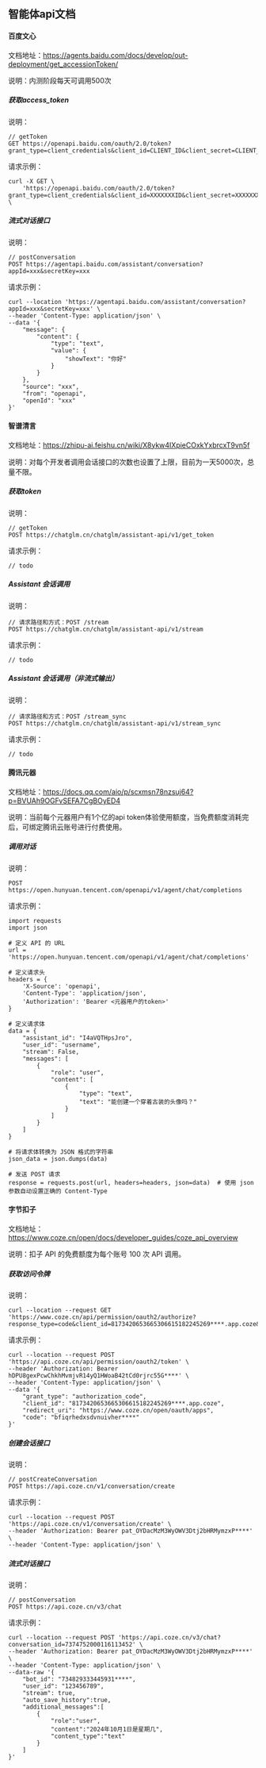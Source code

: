 ## 智能体api文档

#### 百度文心

文档地址：https://agents.baidu.com/docs/develop/out-deployment/get_accessionToken/

说明：内测阶段每天可调用500次

##### 获取access_token

说明：
```
// getToken
GET https://openapi.baidu.com/oauth/2.0/token?grant_type=client_credentials&client_id=CLIENT_ID&client_secret=CLIENT_SECRET
```

请求示例：
```
curl -X GET \
    'https://openapi.baidu.com/oauth/2.0/token?grant_type=client_credentials&client_id=XXXXXXXID&client_secret=XXXXXXXXXXXXX&scope=smartapp_snsapi_base' \
```

##### 流式对话接口

说明：
```
// postConversation
POST https://agentapi.baidu.com/assistant/conversation?appId=xxx&secretKey=xxx
```

请求示例：
```
curl --location 'https://agentapi.baidu.com/assistant/conversation?appId=xxx&secretKey=xxx' \
--header 'Content-Type: application/json' \
--data '{
    "message": {
        "content": {
            "type": "text",
            "value": {
                "showText": "你好"
            }
        }
    },
    "source": "xxx",
    "from": "openapi",
    "openId": "xxx"
}'
```

#### 智谱清言

文档地址：https://zhipu-ai.feishu.cn/wiki/X8ykw4IXpieCOxkYxbrcxT9vn5f

说明：对每个开发者调用会话接口的次数也设置了上限，目前为一天5000次，总量不限。

##### 获取token

说明：
```
// getToken
POST https://chatglm.cn/chatglm/assistant-api/v1/get_token
```

请求示例：
```
// todo
```

##### Assistant 会话调用

说明：
```
// 请求路径和方式：POST /stream  
POST https://chatglm.cn/chatglm/assistant-api/v1/stream
```

请求示例：
```
// todo
```

##### Assistant 会话调用（非流式输出）

说明：
```
// 请求路径和方式：POST /stream_sync  
POST https://chatglm.cn/chatglm/assistant-api/v1/stream_sync
```

请求示例：
```
// todo
```


#### 腾讯元器

文档地址：https://docs.qq.com/aio/p/scxmsn78nzsuj64?p=BVUAh9OGFvSEFA7CgBOyED4

说明：当前每个元器用户有1个亿的api token体验使用额度，当免费额度消耗完后，可绑定腾讯云账号进行付费使用。

##### 调用对话

说明：
```
POST https://open.hunyuan.tencent.com/openapi/v1/agent/chat/completions
```

请求示例：
```
import requests
import json

# 定义 API 的 URL
url = 'https://open.hunyuan.tencent.com/openapi/v1/agent/chat/completions'

# 定义请求头
headers = {
    'X-Source': 'openapi',
    'Content-Type': 'application/json',
    'Authorization': 'Bearer <元器用户的token>'
}

# 定义请求体
data = {
    "assistant_id": "I4aVQTHpsJro",
    "user_id": "username",
    "stream": False,
    "messages": [
        {
            "role": "user",
            "content": [
                {
                    "type": "text",
                    "text": "能创建一个穿着古装的头像吗？"
                }
            ]
        }
    ]
}

# 将请求体转换为 JSON 格式的字符串
json_data = json.dumps(data)

# 发送 POST 请求
response = requests.post(url, headers=headers, json=data)  # 使用 json 参数自动设置正确的 Content-Type
```

#### 字节扣子

文档地址：https://www.coze.cn/open/docs/developer_guides/coze_api_overview

说明：扣子 API 的免费额度为每个账号 100 次 API 调用。

##### 获取访问令牌

说明：
```
curl --location --request GET 'https://www.coze.cn/api/permission/oauth2/authorize?response_type=code&client_id=8173420653665306615182245269****.app.coze&redirect_uri=https://www.coze.cn/open/oauth/apps&state=1294848'
```

请求示例：
```
curl --location --request POST 'https://api.coze.cn/api/permission/oauth2/token' \
--header 'Authorization: Bearer hDPU8gexPcwChkhMvmjvR14yQ1HWoaB42tCd0rjrc55G****' \
--header 'Content-Type: application/json' \
--data '{
    "grant_type": "authorization_code",
    "client_id": "8173420653665306615182245269****.app.coze",
    "redirect_uri": "https://www.coze.cn/open/oauth/apps",
    "code": "bfiqrhedxsdvnuivher****"
}'
```

##### 创建会话接口

说明：
```
// postCreateConversation
POST https://api.coze.cn/v1/conversation/create
```

请求示例：
```
curl --location --request POST 'https://api.coze.cn/v1/conversation/create' \
--header 'Authorization: Bearer pat_OYDacMzM3WyOWV3Dtj2bHRMymzxP****' \
--header 'Content-Type: application/json' \
```

##### 流式对话接口

说明：
```
// postConversation
POST https://api.coze.cn/v3/chat
```

请求示例：

```
curl --location --request POST 'https://api.coze.cn/v3/chat?conversation_id=7374752000116113452' \
--header 'Authorization: Bearer pat_OYDacMzM3WyOWV3Dtj2bHRMymzxP****' \
--header 'Content-Type: application/json' \
--data-raw '{
    "bot_id": "734829333445931****",
    "user_id": "123456789",
    "stream": true,
    "auto_save_history":true,
    "additional_messages":[
        {
            "role":"user",
            "content":"2024年10月1日是星期几",
            "content_type":"text"
        }
    ]
}'
```
